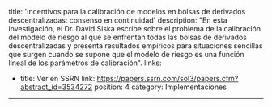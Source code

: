 title: 'Incentivos para la calibración de modelos en bolsas de derivados descentralizadas: consenso en continuidad'
description: "En esta investigación, el Dr. David Siska escribe sobre el problema de la calibración del modelo de riesgo al que se enfrentan todas las bolsas de derivados descentralizadas y presenta resultados empíricos para situaciones sencillas que surgen cuando se supone que el modelo de riesgo es una función lineal de los parámetros de calibración".
links:
  - title: Ver en SSRN
    link: https://papers.ssrn.com/sol3/papers.cfm?abstract_id=3534272
position: 4
category: Implementaciones
---
